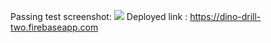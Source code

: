 Passing test screenshot: ![](/tests/screenshot.png)
Deployed link : https://dino-drill-two.firebaseapp.com